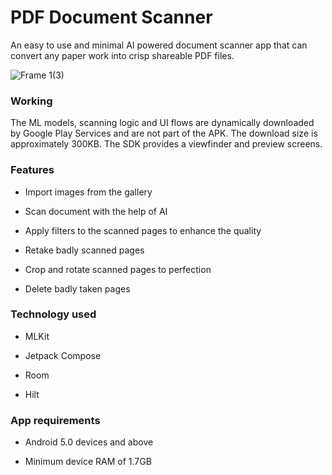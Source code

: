 # PDF Document Scanner
An easy to use and minimal AI powered document scanner app that can convert any paper work into crisp shareable PDF files.

![Frame 1(3)](https://github.com/jordan-jakisa/pdf_creator/assets/72340216/e810669e-dbbe-4c34-9332-d6ca090d0986)

### Working

The ML models, scanning logic and UI flows are dynamically downloaded by Google Play Services and are not part of the APK. The download size is approximately 300KB. The SDK provides a viewfinder and preview screens.

### Features

- Import images from the gallery

- Scan document with the help of AI

- Apply filters to the scanned pages to enhance the quality

- Retake badly scanned pages

- Crop and rotate scanned pages to perfection

- Delete badly taken pages

### Technology used

- MLKit

- Jetpack Compose

- Room

- Hilt

### App requirements

- Android 5.0 devices and above

- Minimum device RAM of 1.7GB
